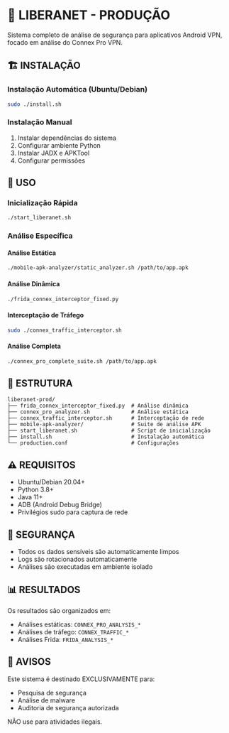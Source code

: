 # 🚀 LIBERANET - PRODUÇÃO

Sistema completo de análise de segurança para aplicativos Android VPN, focado em análise do Connex Pro VPN.

## 🏗️ INSTALAÇÃO

### Instalação Automática (Ubuntu/Debian)
```bash
sudo ./install.sh
```

### Instalação Manual
1. Instalar dependências do sistema
2. Configurar ambiente Python
3. Instalar JADX e APKTool
4. Configurar permissões

## 🚀 USO

### Inicialização Rápida
```bash
./start_liberanet.sh
```

### Análise Específica

#### Análise Estática
```bash
./mobile-apk-analyzer/static_analyzer.sh /path/to/app.apk
```

#### Análise Dinâmica
```bash
./frida_connex_interceptor_fixed.py
```

#### Interceptação de Tráfego
```bash
sudo ./connex_traffic_interceptor.sh
```

#### Análise Completa
```bash
./connex_pro_complete_suite.sh /path/to/app.apk
```

## 📁 ESTRUTURA

```
liberanet-prod/
├── frida_connex_interceptor_fixed.py  # Análise dinâmica
├── connex_pro_analyzer.sh             # Análise estática
├── connex_traffic_interceptor.sh      # Interceptação de rede
├── mobile-apk-analyzer/               # Suite de análise APK
├── start_liberanet.sh                 # Script de inicialização
├── install.sh                         # Instalação automática
└── production.conf                    # Configurações
```

## ⚠️ REQUISITOS

- Ubuntu/Debian 20.04+
- Python 3.8+
- Java 11+
- ADB (Android Debug Bridge)
- Privilégios sudo para captura de rede

## 🔐 SEGURANÇA

- Todos os dados sensíveis são automaticamente limpos
- Logs são rotacionados automaticamente
- Análises são executadas em ambiente isolado

## 📊 RESULTADOS

Os resultados são organizados em:
- Análises estáticas: `CONNEX_PRO_ANALYSIS_*`
- Análises de tráfego: `CONNEX_TRAFFIC_*`
- Análises Frida: `FRIDA_ANALYSIS_*`

## 🚨 AVISOS

Este sistema é destinado EXCLUSIVAMENTE para:
- Pesquisa de segurança
- Análise de malware
- Auditoria de segurança autorizada

NÃO use para atividades ilegais.
